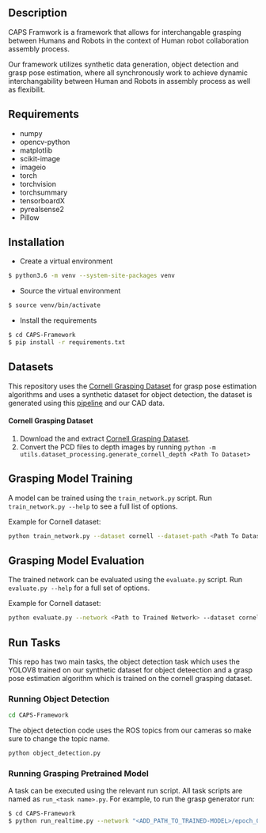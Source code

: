 ## Description 

CAPS Framwork is a framework that allows for interchangable grasping between Humans and Robots in the context of Human robot collaboration assembly process.

Our framework utilizes synthetic data generation, object detection and grasp pose estimation, where all synchronously work to achieve dynamic interchangability between Human and Robots in assembly process as well as flexibilit.  


## Requirements

- numpy
- opencv-python
- matplotlib
- scikit-image
- imageio
- torch
- torchvision
- torchsummary
- tensorboardX
- pyrealsense2
- Pillow


## Installation

- Create a virtual environment
```bash
$ python3.6 -m venv --system-site-packages venv
```

- Source the virtual environment
```bash
$ source venv/bin/activate
```

- Install the requirements
```bash
$ cd CAPS-Framework
$ pip install -r requirements.txt
```


## Datasets

This repository uses the [Cornell Grasping Dataset](https://www.kaggle.com/oneoneliu/cornell-grasp) for grasp pose estimation algorithms
and uses a synthetic dataset for object detection, the dataset is generated using this [pipeline](https://github.com/KulunuOS/gazebo_dataset_generation) and our CAD data.  


#### Cornell Grasping Dataset

1. Download the and extract [Cornell Grasping Dataset](https://www.kaggle.com/oneoneliu/cornell-grasp). 
2. Convert the PCD files to depth images by running `python -m utils.dataset_processing.generate_cornell_depth <Path To Dataset>`


## Grasping Model Training

A model can be trained using the `train_network.py` script.  Run `train_network.py --help` to see a full list of options.

Example for Cornell dataset:

```bash
python train_network.py --dataset cornell --dataset-path <Path To Dataset> --description training_cornell
```

## Grasping Model Evaluation

The trained network can be evaluated using the `evaluate.py` script.  Run `evaluate.py --help` for a full set of options.

Example for Cornell dataset:

```bash
python evaluate.py --network <Path to Trained Network> --dataset cornell --dataset-path <Path to Dataset> --iou-eval
```


## Run Tasks

This repo has two main tasks, the object detection task which uses the YOLOV8 trained on our synthetic dataset for object deteection and a grasp pose estimation algorithm which is trained on the cornell grasping dataset. 


### Running Object Detection 
```bash
cd CAPS-Framework
```
The object detection code uses the ROS topics from our cameras so make sure to change the topic name.

```bash
python object_detection.py
```

### Running Grasping Pretrained Model 
A task can be executed using the relevant run script. All task scripts are named as `run_<task name>.py`. For example, to run the grasp generator run:


```bash
$ cd CAPS-Framework 
$ python run_realtime.py --network "<ADD_PATH_TO_TRAINED-MODEL>/epoch_08_iou_1.00"
```


